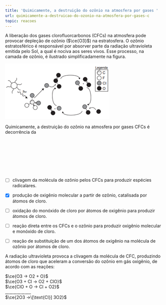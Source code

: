 ```yaml
---
title: 'Quimicamente, a destruição do ozônio na atmosfera por gases '
url: quimicamente-a-destruicao-do-ozonio-na-atmosfera-por-gases-c
topic: reacoes
---
```



A liberação dos gases clorofluorcarbonos (CFCs) na atmosfera pode provocar depleção de ozônio ($\ce{O3}$) na estratosfera. O ozônio estratosférico é responsável por absorver parte da radiação ultravioleta emitida pelo Sol, a qual é nociva aos seres vivos. Esse processo, na camada de ozônio, é ilustrado simplificadamente na figura.

![](149c39aa-c4fb-4d6f-5f4a-547fb3f25dda.png)

Quimicamente, a destruição do ozônio na atmosfera por gases CFCs é decorrência da

 

 

 

 



- [ ] clivagem da molécula de ozônio pelos CFCs para produzir espécies radicalares.
- [x] produção de oxigênio molecular a partir de ozônio, catalisada por átomos de cloro.
- [ ] oxidação do monóxido de cloro por átomos de oxigênio para produzir átomos de cloro.
- [ ] reação direta entre os CFCs e o ozônio para produzir oxigênio molecular e monóxido de cloro.
- [ ] reação de substituição de um dos átomos de oxigênio na molécula de ozônio por átomos de cloro.


A radiação ultravioleta provoca a clivagem da molécula de CFC, produzindo átomos de cloro que aceleram a conversão do ozônio em gás oxigênio, de acordo com as reações:

$\ce{O3 -> O2 + O}$\
$\ce{O3 + Cl -> O2 + ClO}$\
$\ce{ClO + O -> Cl + O2}$\
\__\__\__\__\__\__\__\__\__\__\__\_\
$\ce{2O3 ->\[\text{Cl}] 3O2}$
